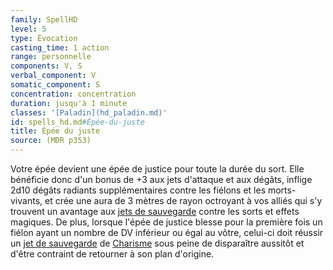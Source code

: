 ```yaml
---
family: SpellHD
level: 5
type: Évocation
casting_time: 1 action
range: personnelle
components: V, S
verbal_component: V
somatic_component: S
concentration: concentration
duration: jusqu'à 1 minute
classes: '[Paladin](hd_paladin.md)'
id: spells_hd.md#Épée-du-juste
title: Épée du juste
source: (MDR p353)
---
```


Votre épée devient une épée de justice pour toute la durée du sort. Elle bénéficie donc d'un bonus de +3 aux jets d'attaque et aux dégâts, inflige 2d10 dégâts radiants supplémentaires contre les fiélons et les morts-vivants, et crée une aura de 3 mètres de rayon octroyant à vos alliés qui s'y trouvent un avantage aux [jets de sauvegarde](hd_abilities_jets_de_sauvegarde.md) contre les sorts et effets magiques. De plus, lorsque l'épée de justice blesse pour la première fois un fiélon ayant un nombre de DV inférieur ou égal au vôtre, celui-ci doit réussir un [jet de sauvegarde](hd_abilities_jets_de_sauvegarde.md) de [Charisme](hd_abilities_charisma.md) sous peine de disparaître aussitôt et d'être contraint de retourner à son plan d'origine.

